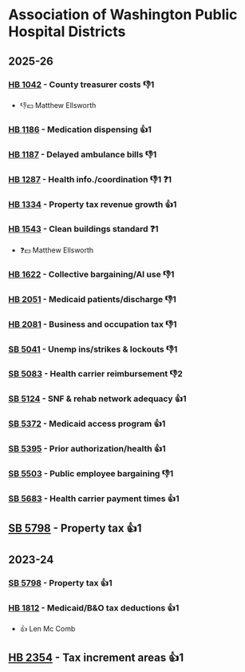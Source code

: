 # Association of Washington Public Hospital Districts
## 2025-26

### [HB 1042](/bill/2025-26/hb/1042/) - County treasurer costs  👎1 
* 👎💵 Matthew Ellsworth

### [HB 1186](/bill/2025-26/hb/1186/) - Medication dispensing 👍1  

### [HB 1187](/bill/2025-26/hb/1187/) - Delayed ambulance bills  👎1 

### [HB 1287](/bill/2025-26/hb/1287/) - Health info./coordination  👎1 ❓1

### [HB 1334](/bill/2025-26/hb/1334/) - Property tax revenue growth 👍1  

### [HB 1543](/bill/2025-26/hb/1543/) - Clean buildings standard   ❓1
* ❓💵 Matthew Ellsworth

### [HB 1622](/bill/2025-26/hb/1622/) - Collective bargaining/AI use  👎1 

### [HB 2051](/bill/2025-26/hb/2051/) - Medicaid patients/discharge  👎1 

### [HB 2081](/bill/2025-26/hb/2081/) - Business and occupation tax  👎1 

### [SB 5041](/bill/2025-26/sb/5041/) - Unemp ins/strikes & lockouts  👎1 

### [SB 5083](/bill/2025-26/sb/5083/) - Health carrier reimbursement  👎2 

### [SB 5124](/bill/2025-26/sb/5124/) - SNF & rehab network adequacy 👍1  

### [SB 5372](/bill/2025-26/sb/5372/) - Medicaid access program 👍1  

### [SB 5395](/bill/2025-26/sb/5395/) - Prior authorization/health 👍1  

### [SB 5503](/bill/2025-26/sb/5503/) - Public employee bargaining  👎1 

### [SB 5683](/bill/2025-26/sb/5683/) - Health carrier payment times 👍1  

## [SB 5798](/bill/2025-26/sb/5798/) - Property tax 👍1  

## 2023-24

### [SB 5798](/bill/2023-24/sb/5798/) - Property tax 👍1  

### [HB 1812](/bill/2023-24/hb/1812/) - Medicaid/B&O tax deductions 👍1  
* 👍 Len Mc Comb

## [HB 2354](/bill/2023-24/hb/2354/) - Tax increment areas 👍1  

